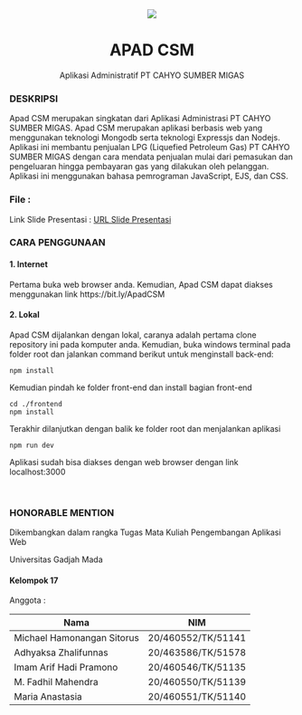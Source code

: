 <div align="center">
  <img src="https://user-images.githubusercontent.com/72853893/206712508-b10fdaf9-3397-46f6-acea-7267ec9cdc5f.png"  />
</div>

<h1 align="center">
  APAD CSM
</h1>

<p align="center">
  Aplikasi Administratif PT CAHYO SUMBER MIGAS
</p>

<p><h3>DESKRIPSI</h3></p>
<p>Apad CSM merupakan singkatan dari Aplikasi Administrasi PT CAHYO SUMBER MIGAS. Apad CSM merupakan aplikasi berbasis web yang menggunakan teknologi Mongodb serta teknologi Expressjs dan Nodejs. Aplikasi ini membantu penjualan LPG (Liquefied Petroleum Gas) PT CAHYO SUMBER MIGAS dengan cara mendata penjualan mulai dari pemasukan dan pengeluaran hingga pembayaran gas yang dilakukan oleh pelanggan. Aplikasi ini menggunakan bahasa pemrograman JavaScript, EJS, dan CSS. </p>

<h3>File :</h3>
Link Slide Presentasi : <a href="https://docs.google.com/presentation/d/1fE_7-uHsCdeGCLG4tlwIlQRyWngqNNXyMWvD4Ho426U/edit?usp=sharing">URL Slide Presentasi</a>

<p><h3>CARA PENGGUNAAN</h3></p>

<p><h4>1. Internet</h4></p>

<p>Pertama buka web browser anda. Kemudian, Apad CSM dapat diakses menggunakan link https://bit.ly/ApadCSM</p>

<p><h4>2. Lokal</h4></p>

<p>Apad CSM dijalankan dengan lokal, caranya adalah pertama clone repository ini pada komputer anda. Kemudian, buka windows terminal pada folder root dan jalankan command berikut untuk menginstall back-end: </p>

```
npm install 
```
<p>Kemudian pindah ke folder front-end  dan install bagian front-end</p>

```
cd ./frontend
npm install 
```

<p>Terakhir dilanjutkan dengan balik ke folder root dan menjalankan aplikasi</p>

```
npm run dev
```
<p>Aplikasi sudah bisa diakses dengan web browser dengan link localhost:3000</p>

<br/>

### HONORABLE MENTION
<p>Dikembangkan dalam rangka Tugas Mata Kuliah Pengembangan Aplikasi Web</p>
<p>Universitas Gadjah Mada</p>

#### Kelompok 17
<p>Anggota :</p>

Nama  | NIM
------------- | -------------
Michael Hamonangan Sitorus   | 20/460552/TK/51141
Adhyaksa Zhalifunnas         | 20/463586/TK/51578
Imam Arif Hadi Pramono       | 20/460546/TK/51135
M. Fadhil Mahendra           | 20/460550/TK/51139
Maria Anastasia              | 20/460551/TK/51140
